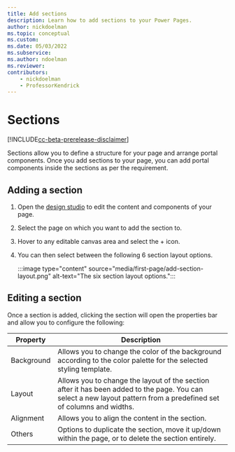 ```yaml
---
title: Add sections
description: Learn how to add sections to your Power Pages.
author: nickdoelman
ms.topic: conceptual
ms.custom: 
ms.date: 05/03/2022
ms.subservice:
ms.author: ndoelman 
ms.reviewer: 
contributors:
    - nickdoelman
    - ProfessorKendrick
---
```


# Sections

[!INCLUDE[cc-beta-prerelease-disclaimer](../includes/cc-beta-prerelease-disclaimer.md)]

Sections allow you to define a structure for your page and arrange portal components. Once you add sections to your page, you can add portal components inside the sections as per the requirement.

## Adding a section

1. Open the [design studio](use-design-studio.md) to edit the content and components of your page.

1. Select the page on which you want to add the section to.

1. Hover to any editable canvas area and select the + icon.

1. You can then select between the following 6 section layout options.

    :::image type="content" source="media/first-page/add-section-layout.png" alt-text="The six section layout options.":::

## Editing a section

Once a section is added, clicking the section will open the properties bar and allow you to configure the following:  

| Property | Description |
| ----------- | ----------- |
| Background | Allows you to change the color of the background according to the color palette for the selected styling template. |
| Layout | Allows you to change the layout of the section after it has been added to the page. You can select a new layout pattern from a predefined set of columns and widths. |
| Alignment | Allows you to align the content in the section. |
| Others | Options to duplicate the section, move it up/down within the page, or to delete the section entirely. |

